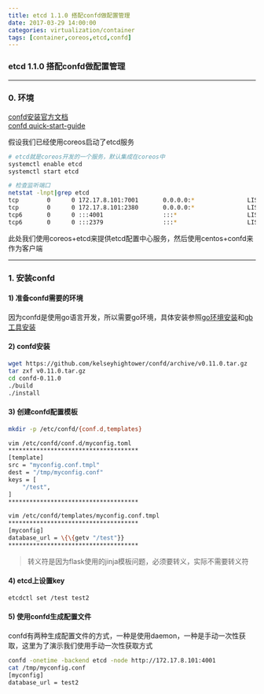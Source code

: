 ```yaml
---
title: etcd 1.1.0 搭配confd做配置管理
date: 2017-03-29 14:00:00
categories: virtualization/container
tags: [container,coreos,etcd,confd]
---
```

### etcd 1.1.0 搭配confd做配置管理

---

### 0. 环境
[confd安装官方文档](https://github.com/kelseyhightower/confd/blob/master/docs/installation.md)  
[confd quick-start-guide](https://github.com/kelseyhightower/confd/blob/master/docs/quick-start-guide.md)  

假设我们已经使用coreos启动了etcd服务
``` bash
# etcd就是coreos开发的一个服务，默认集成在coreos中
systemctl enable etcd
systemctl start etcd

# 检查监听端口
netstat -lnpt|grep etcd
tcp        0      0 172.17.8.101:7001       0.0.0.0:*               LISTEN      1094/etcd2
tcp        0      0 172.17.8.101:2380       0.0.0.0:*               LISTEN      1094/etcd2
tcp6       0      0 :::4001                 :::*                    LISTEN      1094/etcd2
tcp6       0      0 :::2379                 :::*                    LISTEN      1094/etcd2
```

此处我们使用coreos+etcd来提供etcd配置中心服务，然后使用centos+confd来作为客户端

---

### 1. 安装confd
#### 1) 准备confd需要的环境
因为confd是使用go语言开发，所以需要go环境，具体安装参照[go环境安装](https://golang.org/doc/install)和[gb工具安装](https://getgb.io/docs/install/)

#### 2) confd安装
``` bash
wget https://github.com/kelseyhightower/confd/archive/v0.11.0.tar.gz
tar zxf v0.11.0.tar.gz
cd confd-0.11.0
./build
./install
```

#### 3) 创建confd配置模板
``` bash
mkdir -p /etc/confd/{conf.d,templates}

vim /etc/confd/conf.d/myconfig.toml
*************************************
[template]
src = "myconfig.conf.tmpl"
dest = "/tmp/myconfig.conf"
keys = [
    "/test",
]
*************************************

vim /etc/confd/templates/myconfig.conf.tmpl
*************************************
[myconfig]
database_url = \{\{getv "/test"}}
*************************************
```
> 转义符是因为flask使用的jinja模板问题，必须要转义，实际不需要转义符

#### 4) etcd上设置key
``` bash
etcdctl set /test test2
```

#### 5) 使用confd生成配置文件
confd有两种生成配置文件的方式，一种是使用daemon，一种是手动一次性获取，这里为了演示我们使用手动一次性获取方式
``` bash
confd -onetime -backend etcd -node http://172.17.8.101:4001
cat /tmp/myconfig.conf
[myconfig]
database_url = test2
```
